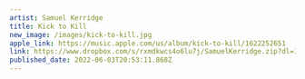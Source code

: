 ```yaml
---
artist: Samuel Kerridge
title: Kick to Kill
new_image: /images/kick-to-kill.jpg
apple_link: https://music.apple.com/us/album/kick-to-kill/1622252651
link: https://www.dropbox.com/s/rxmdkwcs4o6lu7j/SamuelKerridge.zip?dl=1
published_date: 2022-06-03T20:53:11.868Z
---
```

